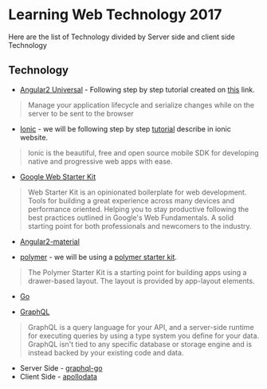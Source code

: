 # Learning Web Technology 2017

Here are the list of Technology divided by Server side and client side Technology

## Technology

* [Angular2 Universal](https://github.com/angular/universal) - Following step by step tutorial created on [this](https://scotch.io/tutorials/server-side-rendering-in-angular-2-with-angular-universal) link.
>Manage your application lifecycle and serialize changes while on the server to be sent to the browser

* [Ionic](http://ionicframework.com/docs/) - we will be following step by step [tutorial](https://ionicframework.com/docs/v2/setup/installation/) describe in ionic website.
>Ionic is the beautiful, free and open source mobile SDK for developing native and progressive web apps with ease.

* [Google Web Starter Kit](https://developers.google.com/web/tools/starter-kit/)
 > Web Starter Kit is an opinionated boilerplate for web development. Tools for building a great experience across many devices and performance oriented. Helping you to stay productive following the best practices outlined in Google's Web Fundamentals. A solid starting point for both professionals and newcomers to the industry.

* [Angular2-material](https://github.com/angular/material2)

* [polymer]() - we will be using a [polymer starter kit](https://developers.google.com/web/tools/polymer-starter-kit/).
> The Polymer Starter Kit is a starting point for building apps using a drawer-based layout. The layout is provided by app-layout elements.

* [Go](https://golang.org/)

* [GraphQL](http://graphql.org/learn/)
>GraphQL is a query language for your API, and a server-side runtime for executing queries by using a type system you define for your data. GraphQL isn't tied to any specific database or storage engine and is instead backed by your existing code and data.
  - Server Side - [graphql-go](https://github.com/graphql-go/graphql)
  - Client Side - [apollodata](http://dev.apollodata.com/react/)
